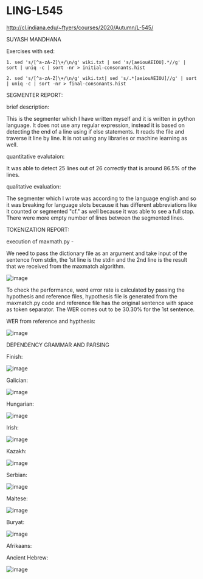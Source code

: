 # LING-L545

http://cl.indiana.edu/~ftyers/courses/2020/Autumn/L-545/

SUYASH MANDHANA

Exercises with sed:
  ```
  1. sed 's/[^a-zA-Z]\+/\n/g' wiki.txt | sed 's/[aeiouAEIOU].*//g' | sort | uniq -c | sort -nr > initial-consonants.hist
  
  2. sed 's/[^a-zA-Z]\+/\n/g' wiki.txt| sed 's/.*[aeiouAEIOU]//g' | sort  | uniq -c | sort -nr > final-consonants.hist
  ```

SEGMENTER REPORT:

  brief description:
  
  This is the segmenter which I have written myself and it is written in python language. It does not use any regular expression, instead it is based on detecting the end of a line using 
  if else statements. It reads the file and traverse it line by line. It is not using any libraries or machine learning as well.
  
  quantitative evalutaion:
  
  It was able to detect 25 lines out of 26 correctly that is around 86.5% of the lines.
  
  qualitative evaluation:
  
  The segmenter which I wrote was according to the language english and so it was breaking for language slots because it has different abbreviations like it counted or 
  segmented "cf." as well because it was able to see a full stop. 
  There were more empty number of lines between the segmented lines.

TOKENIZATION REPORT:

  execution of maxmath.py - 

  We need to pass the dictionary file as an argument and take input of the sentence from stdin, the 1st line is the stdin and the 2nd line is the result that we received from the 
  maxmatch algorithm.
  
  ![image](https://github.com/suyash2819/LING-L545/assets/28905722/98fd5b76-e298-4ef6-be38-a81267b8e9c7)

   To check the performance, word error rate is calculated by passing the hypothesis and reference files, hypothesis file is generated from the maxmatch.py code and reference file has 
   the original sentence with space as token separator. The WER comes out to be 30.30% for the 1st sentence.

  WER from reference and hypthesis:
 
  ![image](https://github.com/suyash2819/LING-L545/assets/28905722/0414756f-6354-4b65-9c73-49adf88da701)

DEPENDENCY GRAMMAR AND PARSING

Finish:

![image](https://github.com/suyash2819/LING-L545/assets/28905722/50e4d933-48da-4362-aa97-c9606cee4654)

Galician:

![image](https://github.com/suyash2819/LING-L545/assets/28905722/62ed27f0-132f-444f-afbe-97d48fdc8451)

Hungarian:

![image](https://github.com/suyash2819/LING-L545/assets/28905722/7dc34f7c-74aa-45b9-b9ca-81282c562018)

Irish:

![image](https://github.com/suyash2819/LING-L545/assets/28905722/aaf03bf8-3866-40aa-99cf-3221e4b5e716)

Kazakh:

![image](https://github.com/suyash2819/LING-L545/assets/28905722/70c85900-a5bf-4fec-9efd-e2b0779bb481)

Serbian:

![image](https://github.com/suyash2819/LING-L545/assets/28905722/591d5ae4-cf75-4a1e-a399-091e6b8de44c)

Maltese:

![image](https://github.com/suyash2819/LING-L545/assets/28905722/671c7bdf-c202-4bf2-92b1-805449f16fc4)

Buryat:

![image](https://github.com/suyash2819/LING-L545/assets/28905722/837f10e5-8297-4094-873f-c825741329e3)

Afrikaans:



Ancient Hebrew:

![image](https://github.com/suyash2819/LING-L545/assets/28905722/ce44a25a-fd09-4cb9-9e0e-8e3ffc2bce45)

